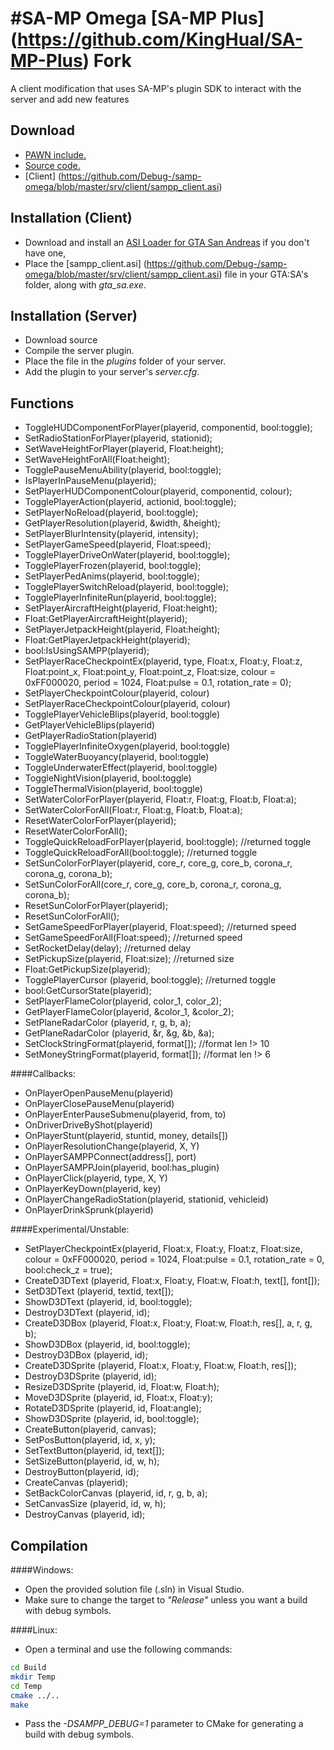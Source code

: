 #SA-MP Omega [SA-MP Plus] (https://github.com/KingHual/SA-MP-Plus) Fork
==========

A client modification that uses SA-MP's plugin SDK to interact with the server and add new features

Download
---------
  * [PAWN include.](srv/pawno/include/sampp.inc?raw=true)
  * [Source code.](https://github.com/Debug-/samp-omega/archive/master.zip)
  * [Client] (https://github.com/Debug-/samp-omega/blob/master/srv/client/sampp_client.asi)

Installation (Client)
---------

  * Download and install an [ASI Loader for GTA San Andreas](http://www.gtagarage.com/mods/show.php?id=8321) if you don't have one,
  * Place the [sampp_client.asi] (https://github.com/Debug-/samp-omega/blob/master/srv/client/sampp_client.asi) file in your GTA:SA's folder, along with *gta_sa.exe*.
  

Installation (Server)
---------
  * Download source
  * Compile the server plugin.
  * Place the file in the *plugins* folder of your server.
  * Add the plugin to your server's *server.cfg*.

Functions
---------
  * ToggleHUDComponentForPlayer(playerid, componentid, bool:toggle);
  * SetRadioStationForPlayer(playerid, stationid);
  * SetWaveHeightForPlayer(playerid, Float:height);
  * SetWaveHeightForAll(Float:height);
  * TogglePauseMenuAbility(playerid, bool:toggle);
  * IsPlayerInPauseMenu(playerid);
  * SetPlayerHUDComponentColour(playerid, componentid, colour);
  * TogglePlayerAction(playerid, actionid, bool:toggle);
  * SetPlayerNoReload(playerid, bool:toggle);
  * GetPlayerResolution(playerid, &width, &height);
  * SetPlayerBlurIntensity(playerid, intensity);
  * SetPlayerGameSpeed(playerid, Float:speed);
  * TogglePlayerDriveOnWater(playerid, bool:toggle);
  * TogglePlayerFrozen(playerid, bool:toggle);
  * SetPlayerPedAnims(playerid, bool:toggle);
  * TogglePlayerSwitchReload(playerid, bool:toggle);
  * TogglePlayerInfiniteRun(playerid, bool:toggle);
  * SetPlayerAircraftHeight(playerid, Float:height);
  * Float:GetPlayerAircraftHeight(playerid);
  * SetPlayerJetpackHeight(playerid, Float:height);
  * Float:GetPlayerJetpackHeight(playerid);
  * bool:IsUsingSAMPP(playerid);
  * SetPlayerRaceCheckpointEx(playerid, type, Float:x, Float:y, Float:z, Float:point_x, Float:point_y, Float:point_z, Float:size, colour = 0xFF000020, period = 1024, Float:pulse = 0.1, rotation_rate = 0);
  * SetPlayerCheckpointColour(playerid, colour)
  * SetPlayerRaceCheckpointColour(playerid, colour)
  * TogglePlayerVehicleBlips(playerid, bool:toggle)
  * GetPlayerVehicleBlips(playerid)
  * GetPlayerRadioStation(playerid)
  * TogglePlayerInfiniteOxygen(playerid, bool:toggle)
  * ToggleWaterBuoyancy(playerid, bool:toggle)
  * ToggleUnderwaterEffect(playerid, bool:toggle)
  * ToggleNightVision(playerid, bool:toggle)
  * ToggleThermalVision(playerid, bool:toggle)
  * SetWaterColorForPlayer(playerid, Float:r, Float:g, Float:b, Float:a);
  * SetWaterColorForAll(Float:r, Float:g, Float:b, Float:a);
  * ResetWaterColorForPlayer(playerid);
  * ResetWaterColorForAll();
  * ToggleQuickReloadForPlayer(playerid, bool:toggle); //returned toggle
  * ToggleQuickReloadForAll(bool:toggle); //returned toggle
  * SetSunColorForPlayer(playerid, core_r, core_g, core_b, corona_r, corona_g, corona_b);
  * SetSunColorForAll(core_r, core_g, core_b, corona_r, corona_g, corona_b);
  * ResetSunColorForPlayer(playerid);
  * ResetSunColorForAll();
  * SetGameSpeedForPlayer(playerid, Float:speed); //returned speed
  * SetGameSpeedForAll(Float:speed); //returned speed
  * SetRocketDelay(delay); //returned delay
  * SetPickupSize(playerid, Float:size); //returned size
  * Float:GetPickupSize(playerid);
  * TogglePlayerCursor (playerid, bool:toggle); //returned toggle
  * bool:GetCursorState(playerid);
  * SetPlayerFlameColor(playerid, color_1, color_2);
  * GetPlayerFlameColor(playerid, &color_1, &color_2);
  * SetPlaneRadarColor (playerid, r, g, b, a);
  * GetPlaneRadarColor (playerid, &r, &g, &b, &a);
  * SetClockStringFormat(playerid, format[]); //format len !> 10
  * SetMoneyStringFormat(playerid, format[]); //format len !> 6

####Callbacks:
  * OnPlayerOpenPauseMenu(playerid)
  * OnPlayerClosePauseMenu(playerid)
  * OnPlayerEnterPauseSubmenu(playerid, from, to)
  * OnDriverDriveByShot(playerid)
  * OnPlayerStunt(playerid, stuntid, money, details[])
  * OnPlayerResolutionChange(playerid, X, Y)
  * OnPlayerSAMPPConnect(address[], port)
  * OnPlayerSAMPPJoin(playerid, bool:has_plugin)
  * OnPlayerClick(playerid, type, X, Y)
  * OnPlayerKeyDown(playerid, key)
  * OnPlayerChangeRadioStation(playerid, stationid, vehicleid)
  * OnPlayerDrinkSprunk(playerid)

####Experimental/Unstable:
  * SetPlayerCheckpointEx(playerid, Float:x, Float:y, Float:z, Float:size, colour = 0xFF000020, period = 1024, Float:pulse = 0.1, rotation_rate = 0, bool:check_z = true);
  * CreateD3DText (playerid, Float:x, Float:y, Float:w, Float:h, text[], font[]);
  * SetD3DText (playerid, textid, text[]);
  * ShowD3DText (playerid, id, bool:toggle);
  * DestroyD3DText (playerid, id);
  * CreateD3DBox (playerid, Float:x, Float:y, Float:w, Float:h, res[], a, r, g, b);
  * ShowD3DBox (playerid, id, bool:toggle);
  * DestroyD3DBox (playerid, id);
  * CreateD3DSprite (playerid, Float:x, Float:y, Float:w, Float:h, res[]);
  * DestroyD3DSprite (playerid, id);
  * ResizeD3DSprite (playerid, id, Float:w, Float:h);
  * MoveD3DSprite (playerid, id, Float:x, Float:y);
  * RotateD3DSprite (playerid, id, Float:angle);
  * ShowD3DSprite (playerid, id, bool:toggle); 
  * CreateButton(playerid, canvas);
  * SetPosButton(playerid, id, x, y);
  * SetTextButton(playerid, id, text[]);
  * SetSizeButton(playerid, id, w, h);
  * DestroyButton(playerid, id);
  * CreateCanvas (playerid);
  * SetBackColorCanvas (playerid, id, r, g, b, a);
  * SetCanvasSize (playerid, id, w, h);
  * DestroyCanvas (playerid, id);

Compilation
---------

####Windows:
  * Open the provided solution file (.sln) in Visual Studio.
  * Make sure to change the target to *"Release"* unless you want a build with debug symbols.

####Linux:
  * Open a terminal and use the following commands:
```sh
cd Build
mkdir Temp
cd Temp
cmake ../..
make
```
  * Pass the *-DSAMPP_DEBUG=1* parameter to CMake for generating a build with debug symbols.
